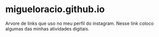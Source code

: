# migueloracio.github.io

Arvore de links que uso no meu perfil do instagram. Nesse link coloco  algumas das minhas atividades digitais.
